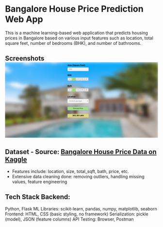 # Bangalore House Price Prediction Web App 
This is a machine learning-based web application that predicts housing prices in Bangalore based on various input features such as location, total square feet, number of bedrooms (BHK), and number of bathrooms.

## Screenshots ![Bangalore Home Price Prediction Website.png](https://github.com/Saitama895/Home-Price-Prediction/blob/main/Bangalore%20Home%20Price%20Prediction%20Website.PNG)

## Dataset - Source: [Bangalore House Price Data on Kaggle](https://www.kaggle.com/datasets/amitabhajoy/bengaluru-house-price-data) 
- Features include: location, size, total_sqft, bath, price, etc.
- Extensive data cleaning done: removing outliers, handling missing values, feature engineering 

## Tech Stack Backend: 
Python, Flask 
ML Libraries: scikit-learn, pandas, numpy, matplotlib, seaborn 
Frontend: HTML, CSS (basic styling, no framework) 
Serialization: pickle (model), JSON (feature columns) 
API Testing: Browser, Postman
